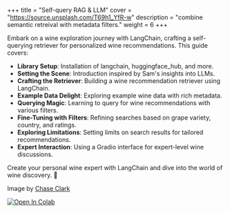 
+++
title = "Self-query RAG & LLM"
cover = "https://source.unsplash.com/T69h1_YfR-w"
description = "combine semantic retreival with metadata filters."
weight = 6
+++

Embark on a wine exploration journey with LangChain, crafting a self-querying retriever for personalized wine recommendations. This guide covers:

- **Library Setup**: Installation of langchain, huggingface_hub, and more.
- **Setting the Scene**: Introduction inspired by Sam's insights into LLMs.
- **Crafting the Retriever**: Building a wine recommendation retriever using LangChain.
- **Example Data Delight**: Exploring example wine data with rich metadata.
- **Querying Magic**: Learning to query for wine recommendations with various filters.
- **Fine-Tuning with Filters**: Refining searches based on grape variety, country, and ratings.
- **Exploring Limitations**: Setting limits on search results for tailored recommendations.
- **Expert Interaction**: Using a Gradio interface for expert-level wine discussions.

Create your personal wine expert with LangChain and dive into the world of wine discovery. 🍷

Image by [Chase Clark](https://unsplash.com/photos/woman-using-gray-binoculars-T69h1_YfR-w)

[![Open In Colab](https://colab.research.google.com/assets/colab-badge.svg)](https://colab.research.google.com/github/rjuro/unistra-nlp2024/blob/main/notebooks/UNISTRA-06-SelfQuery-Retriever.ipynb)

